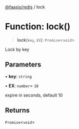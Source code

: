 [@faasjs/redis](../README.md) / lock

# Function: lock()

> **lock**(`key`, `EX`): `Promise`\<`void`\>

Lock by key

## Parameters

• **key**: `string`

• **EX**: `number`= `10`

expire in seconds, default 10

## Returns

`Promise`\<`void`\>

